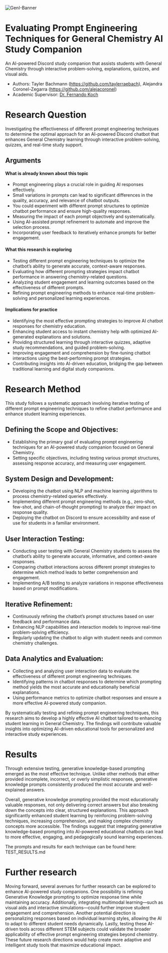 ![GenI-Banner](https://github.com/genilab-fau/genial-fau.github.io/blob/8f1a2d3523f879e1082918c7bba19553cb6e7212/images/geni-lab-banner.png?raw=true)

# Evaluating Prompt Engineering Techniques for General Chemistry AI Study Companion

An AI-powered Discord study companion that assists students with General Chemistry through interactive problem-solving, explanations, quizzes, and visual aids.

* Authors: Tayler Bachmann (https://github.com/taylerraebach), Alejandra Coronel-Zegarra (https://github.com/alejacoronel)
* Academic Supervisor: [Dr. Fernando Koch](http://www.fernandokoch.me)

  
# Research Question 

Investigating the effectiveness of different prompt engineering techniques to determine the optimal approach for an AI-powered Discord chatbot that enhances General Chemistry learning through interactive problem-solving, quizzes, and real-time study support.

## Arguments

#### What is already known about this topic

* Prompt engineering plays a crucial role in guiding AI responses effectively.
* Small variations in prompts can lead to significant differences in the quality, accuracy, and relevance of chatbot outputs.
* You could experiment with different prompt structures to optimize chatbot performance and ensure high-quality responses.
* Measuring the impact of each prompt objectively and systematically.
* Using AI-assisted prompt refinement to automate and improve the selection process.
* Incorporating user feedback to iteratively enhance prompts for better engagement.

#### What this research is exploring

* Testing different prompt engineering techniques to optimize the chatbot’s ability to generate accurate, context-aware responses.
* Evaluating how different prompting strategies impact chatbot performance in answering chemistry-related questions.
* Analyzing student engagement and learning outcomes based on the effectiveness of different prompts.
* Refining prompt engineering methods to enhance real-time problem-solving and personalized learning experiences.

#### Implications for practice

* Identifying the most effective prompting strategies to improve AI chatbot responses for chemistry education.
* Enhancing student access to instant chemistry help with optimized AI-generated explanations and solutions.
* Providing structured learning through interactive quizzes, adaptive study recommendations, and guided problem-solving.
* Improving engagement and comprehension by fine-tuning chatbot interactions using the best-performing prompt strategies.
* Contributing insights into AI-driven education, bridging the gap between traditional learning and digital study companions.

# Research Method

This study follows a systematic approach involving iterative testing of different prompt engineering techniques to refine chatbot performance and enhance student learning experiences.

## Defining the Scope and Objectives:

* Establishing the primary goal of evaluating prompt engineering techniques for an AI-powered study companion focused on General Chemistry.
* Setting specific objectives, including testing various prompt structures, assessing response accuracy, and measuring user engagement.

## System Design and Development:

* Developing the chatbot using NLP and machine learning algorithms to process chemistry-related queries effectively.
* Implementing different prompt engineering methods (e.g., zero-shot, few-shot, and chain-of-thought prompting) to analyze their impact on response quality.
* Deploying the chatbot on Discord to ensure accessibility and ease of use for students in a familiar environment.

## User Interaction Testing:

* Conducting user testing with General Chemistry students to assess the chatbot’s ability to generate accurate, informative, and context-aware responses.
* Comparing chatbot interactions across different prompt strategies to determine which method leads to better comprehension and engagement.
* Implementing A/B testing to analyze variations in response effectiveness based on prompt modifications.

## Iterative Refinement:

* Continuously refining the chatbot’s prompt structures based on user feedback and performance data.
* Enhancing NLP capabilities and interaction models to improve real-time problem-solving efficiency.
* Regularly updating the chatbot to align with student needs and common chemistry challenges.

## Data Analytics and Evaluation:

* Collecting and analyzing user interaction data to evaluate the effectiveness of different prompt engineering techniques.
* Identifying patterns in chatbot responses to determine which prompting method yields the most accurate and educationally beneficial explanations.
* Using performance metrics to optimize chatbot responses and ensure a more effective AI-powered study companion.

By systematically testing and refining prompt engineering techniques, this research aims to develop a highly effective AI chatbot tailored to enhancing student learning in General Chemistry. The findings will contribute valuable insights into optimizing AI-driven educational tools for personalized and interactive study experiences.

# Results
Through extensive testing, generative knowledge-based prompting emerged as the most effective technique. Unlike other methods that either provided incomplete, incorrect, or overly simplistic responses, generative knowledge prompts consistently produced the most accurate and well-explained answers.

Overall, generative knowledge prompting provided the most educationally valuable responses, not only delivering correct answers but also breaking down the concepts into clear, structured explanations. This approach significantly enhanced student learning by reinforcing problem-solving techniques, increasing comprehension, and making complex chemistry concepts more accessible. The findings suggest that integrating generative knowledge-based prompting into AI-powered educational chatbots can lead to more effective, engaging, and pedagogically sound learning experiences.

The prompts and results for each technique can be found here: TEST_RESULTS.md

# Further research
Moving forward, several avenues for further research can be explored to enhance AI-powered study companions. One possibility is refining Generative Knowledge prompting to optimize response time while maintaining accuracy. Additionally, integrating multimodal learning—such as visual aids and interactive simulations—could further improve student engagement and comprehension. Another potential direction is personalizing responses based on individual learning styles, allowing the AI to adapt to different student needs dynamically. Lastly, testing these AI-driven tools across different STEM subjects could validate the broader applicability of effective prompt engineering strategies beyond chemistry. These future research directions would help create more adaptive and intelligent study tools that maximize educational impact.
